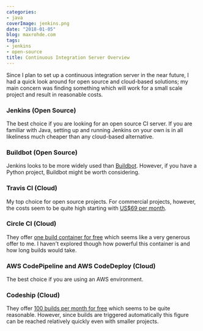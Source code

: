 ```yaml
---
categories:
- java
coverImage: jenkins.png
date: "2018-01-05"
blog: maxrohde.com
tags:
- jenkins
- open-source
title: Continuous Integration Server Overview
---
```


Since I plan to set up a continuous integration server in the near future, I had a quick look around for open source and cloud-based solutions; my main concern was finding something which will work for a small scale project and result in reasonable costs.

### Jenkins (Open Source)

The best choice if you are looking for an open source CI server. If you are familiar with Java, setting up and running Jenkins on your own is in all likeliness much cheaper than any cloud-based alternative.

### Buildbot (Open Source)

Jenkins looks to be more widely used than [Buildbot](https://buildbot.net/). However, if you have a Python project, Buildbot might be worth considering.

### Travis CI (Cloud)

My top choice for open source projects. For commercial projects, however, the costs seem to be quite high starting with [US$69 per month](https://travis-ci.com/plans).

### Circle CI (Cloud)

They offer [one build container for free](https://circleci.com/pricing/) which seems like a very generous offer to me. I haven't explored though how powerful this container is and how long builds would take.

### AWS CodePipeline and AWS CodeDeploy (Cloud)

The best choice if you are using an AWS environment.

### Codeship (Cloud)

They offer [100 builds per month for free](https://codeship.com/pricing) which seems to be quite reasonable. However, since builds are triggered automatically this figure can be reached relatively quickly even with smaller projects.